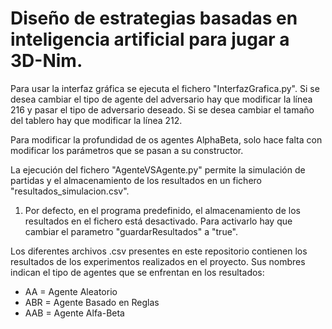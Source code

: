 # Diseño de estrategias basadas en inteligencia artificial para jugar a 3D-Nim.

Para usar la interfaz gráfica se ejecuta el fichero "InterfazGrafica.py". Si se desea cambiar el tipo de agente del adversario hay que modificar la línea 216 y pasar el tipo de adversario deseado. Si se desea cambiar el tamaño del tablero hay que modificar la línea 212.

Para modificar la profundidad de os agentes AlphaBeta, solo hace falta con modificar los parámetros que se pasan a su constructor.

La ejecución del fichero "AgenteVSAgente.py" permite la simulación de partidas y el almacenamiento de los resultados en un fichero "resultados_simulacion.csv".

1. Por defecto, en el programa predefinido, el almacenamiento de los resultados en el fichero está desactivado. Para activarlo hay que cambiar el parametro "guardarResultados" a "true".

Los diferentes archivos .csv presentes en este repositorio contienen los resultados de los experimentos realizados en el proyecto. Sus nombres indican el tipo de agentes que se enfrentan en los resultados:
- AA = Agente Aleatorio
- ABR = Agente Basado en Reglas
- AAB = Agente Alfa-Beta
